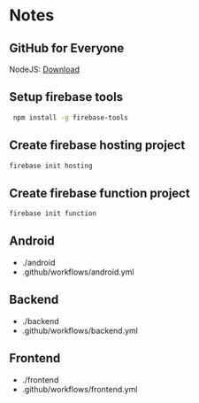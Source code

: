 # Notes

## GitHub for Everyone
NodeJS: [Download](https://nodejs.org/en/download/)

## Setup firebase tools

```bash
 npm install -g firebase-tools
```

## Create firebase hosting project

```bash
firebase init hosting
```

## Create firebase function project

```bash
firebase init function
```

## Android

- ./android
- .github/workflows/android.yml

## Backend

- ./backend
- .github/workflows/backend.yml

## Frontend

- ./frontend
- .github/workflows/frontend.yml
